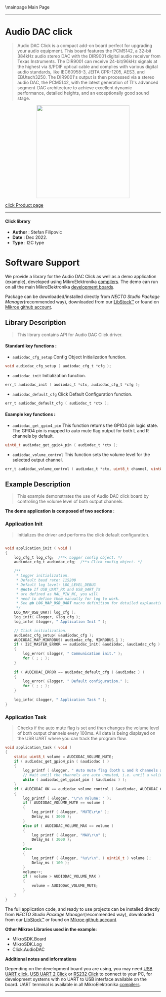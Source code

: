 \mainpage Main Page

---
# Audio DAC click

> Audio DAC Click is a compact add-on board perfect for upgrading your audio equipment. This board features the PCM5142, a 32-bit 384kHz audio stereo DAC with the DIR9001 digital audio receiver from Texas Instruments. The DIR9001 can receive 24-bit/96kHz signals at the highest via S/PDIF optical cable and complies with various digital audio standards, like IEC60958-3, JEITA CPR-1205, AES3, and EBUtech3250. The DIR9001's output is then processed via a stereo audio DAC, the PCM5142, with the latest generation of TI's advanced segment-DAC architecture to achieve excellent dynamic performance, detailed heights, and an exceptionally good sound stage.

<p align="center">
  <img src="https://download.mikroe.com/images/click_for_ide/audiodac_click.png" height=300px>
</p>

[click Product page](https://www.mikroe.com/audio-dac-click)

---


#### Click library

- **Author**        : Stefan Filipovic
- **Date**          : Dec 2022.
- **Type**          : I2C type


# Software Support

We provide a library for the Audio DAC Click
as well as a demo application (example), developed using MikroElektronika
[compilers](https://www.mikroe.com/necto-studio).
The demo can run on all the main MikroElektronika [development boards](https://www.mikroe.com/development-boards).

Package can be downloaded/installed directly from *NECTO Studio Package Manager*(recommended way), downloaded from our [LibStock&trade;](https://libstock.mikroe.com) or found on [Mikroe github account](https://github.com/MikroElektronika/mikrosdk_click_v2/tree/master/clicks).

## Library Description

> This library contains API for Audio DAC Click driver.

#### Standard key functions :

- `audiodac_cfg_setup` Config Object Initialization function.
```c
void audiodac_cfg_setup ( audiodac_cfg_t *cfg );
```

- `audiodac_init` Initialization function.
```c
err_t audiodac_init ( audiodac_t *ctx, audiodac_cfg_t *cfg );
```

- `audiodac_default_cfg` Click Default Configuration function.
```c
err_t audiodac_default_cfg ( audiodac_t *ctx );
```

#### Example key functions :

- `audiodac_get_gpio4_pin` This function returns the GPIO4 pin logic state. The GPIO4 pin is mapped to auto mute flag output for both L and R channels by default.
```c
uint8_t audiodac_get_gpio4_pin ( audiodac_t *ctx );
```

- `audiodac_volume_control` This function sets the volume level for the selected output channel.
```c
err_t audiodac_volume_control ( audiodac_t *ctx, uint8_t channel, uint8_t volume );
```

## Example Description

> This example demonstrates the use of Audio DAC click board by controling the volume level of both output channels.

**The demo application is composed of two sections :**

### Application Init

> Initializes the driver and performs the click default configuration.

```c

void application_init ( void )
{
    log_cfg_t log_cfg;  /**< Logger config object. */
    audiodac_cfg_t audiodac_cfg;  /**< Click config object. */

    /** 
     * Logger initialization.
     * Default baud rate: 115200
     * Default log level: LOG_LEVEL_DEBUG
     * @note If USB_UART_RX and USB_UART_TX 
     * are defined as HAL_PIN_NC, you will 
     * need to define them manually for log to work. 
     * See @b LOG_MAP_USB_UART macro definition for detailed explanation.
     */
    LOG_MAP_USB_UART( log_cfg );
    log_init( &logger, &log_cfg );
    log_info( &logger, " Application Init " );

    // Click initialization.
    audiodac_cfg_setup( &audiodac_cfg );
    AUDIODAC_MAP_MIKROBUS( audiodac_cfg, MIKROBUS_1 );
    if ( I2C_MASTER_ERROR == audiodac_init( &audiodac, &audiodac_cfg ) ) 
    {
        log_error( &logger, " Communication init." );
        for ( ; ; );
    }
    
    if ( AUDIODAC_ERROR == audiodac_default_cfg ( &audiodac ) )
    {
        log_error( &logger, " Default configuration." );
        for ( ; ; );
    }
    
    log_info( &logger, " Application Task " );
}

```

### Application Task

> Checks if the auto mute flag is set and then changes the volume level of both output channels
every 100ms. All data is being displayed on the USB UART where you can track the program flow.

```c
void application_task ( void )
{
    static uint8_t volume = AUDIODAC_VOLUME_MUTE;
    if ( audiodac_get_gpio4_pin ( &audiodac ) )
    {
        log_printf ( &logger, " Auto mute flag (both L and R channels are auto muted)\r\n" );
        // Wait until the channels are auto unmuted, i.e. until a valid digital signal is received
        while ( audiodac_get_gpio4_pin ( &audiodac ) );
    }
    if ( AUDIODAC_OK == audiodac_volume_control ( &audiodac, AUDIODAC_CHANNEL_BOTH, volume ) )
    {
        log_printf ( &logger, "\r\n Volume: " );
        if ( AUDIODAC_VOLUME_MUTE == volume )
        {
            log_printf ( &logger, "MUTE\r\n" );
            Delay_ms ( 3000 );
        }
        else if ( AUDIODAC_VOLUME_MAX == volume )
        {
            log_printf ( &logger, "MAX\r\n" );
            Delay_ms ( 3000 );
        }
        else
        {
            log_printf ( &logger, "%u\r\n", ( uint16_t ) volume );
            Delay_ms ( 100 );
        }
        volume++; 
        if ( volume > AUDIODAC_VOLUME_MAX )
        {
            volume = AUDIODAC_VOLUME_MUTE;
        }
    }
}
```

The full application code, and ready to use projects can be installed directly from *NECTO Studio Package Manager*(recommended way), downloaded from our [LibStock&trade;](https://libstock.mikroe.com) or found on [Mikroe github account](https://github.com/MikroElektronika/mikrosdk_click_v2/tree/master/clicks).

**Other Mikroe Libraries used in the example:**

- MikroSDK.Board
- MikroSDK.Log
- Click.AudioDAC

**Additional notes and informations**

Depending on the development board you are using, you may need
[USB UART click](https://www.mikroe.com/usb-uart-click),
[USB UART 2 Click](https://www.mikroe.com/usb-uart-2-click) or
[RS232 Click](https://www.mikroe.com/rs232-click) to connect to your PC, for
development systems with no UART to USB interface available on the board. UART
terminal is available in all MikroElektronika
[compilers](https://shop.mikroe.com/compilers).

---
